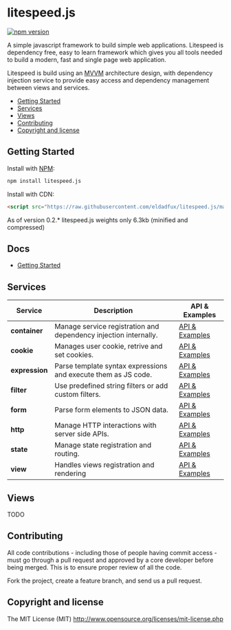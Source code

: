 # litespeed.js

[![npm version](https://badge.fury.io/js/litespeed.js.svg)](https://badge.fury.io/js/litespeed.js)

A simple javascript framework to build simple web applications. Litespeed is dependency free, easy to learn framework which gives you all tools needed to build a modern, fast and single page web application. 

Litespeed is build using an [MVVM](https://en.wikipedia.org/wiki/Model%E2%80%93view%E2%80%93viewmodel) architecture design, with dependency injection service to provide easy access and dependency management between views and services.

- [Getting Started](#getting-started)
- [Services](#services)
- [Views](#views)
- [Contributing](#contributing)
- [Copyright and license](#copyright-and-license)

## Getting Started

Install with [NPM](https://www.npmjs.com/):

```bash
npm install litespeed.js
```

Install with CDN:
```html
<script src="https://raw.githubusercontent.com/eldadfux/litespeed.js/master/dist/litespeed.min.js"></script>
```

As of version 0.2.* litespeed.js weights only 6.3kb (minified and compressed)

## Docs

* [Getting Started](/docs/get-started.md)

## Services

Service | Description | API & Examples
--- | --- | ---
**container** | Manage service registration and dependency injection internally. | [API & Examples](/docs/services/container.md)
**cookie** | Manages user cookie, retrive and set cookies. | [API & Examples](/docs/services/cookie.md)
**expression** | Parse template syntax expressions and execute them as JS code. | [API & Examples](#docs)
**filter** | Use predefined string filters or add custom filters. | [API & Examples](#docs)
**form** | Parse form elements to JSON data. | [API & Examples](#docs)
**http** | Manage HTTP interactions with server side APIs. | [API & Examples](#docs)
**state** | Manage state registration and routing. | [API & Examples](#docs)
**view** | Handles views registration and rendering | [API & Examples](#docs)

## Views

TODO

## Contributing

All code contributions - including those of people having commit access - must go through a pull request and approved by a core developer before being merged. This is to ensure proper review of all the code.

Fork the project, create a feature branch, and send us a pull request.

## Copyright and license

The MIT License (MIT) http://www.opensource.org/licenses/mit-license.php
